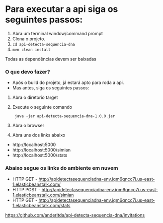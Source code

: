 Para executar a api siga os seguintes passos:
=======================

1. Abra um terminal window/command prompt
2. Clona o projeto.
3. `cd api-detecta-sequencia-dna` 
4. `mvn clean install`

Todas as dependências devem ser baixadas 

### O que devo fazer?

- Após o build do projeto, já estará apto para roda a api.
- Mas antes, siga os seguintes passos:

1. Abra o diretorio target
2. Execute o seguinte comando

        java -jar api-detecta-sequencia-dna-1.0.0.jar
        
3. Abra o browser
4. Abra uns dos links abaixo

- http://localhost:5000
- http://localhost:5000/simian
- http://localhost:5000/stats


### Abaixo segue os links do ambiente em nuvem 

- HTTP GET - http://apidetectasequenciadna-env.iqm6qncc7i.us-east-1.elasticbeanstalk.com/
- HTTP POST - http://apidetectasequenciadna-env.iqm6qncc7i.us-east-1.elasticbeanstalk.com/simian
- HTTP GET - http://apidetectasequenciadna-env.iqm6qncc7i.us-east-1.elasticbeanstalk.com/stats


https://github.com/anderltda/api-detecta-sequencia-dna/invitations

